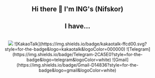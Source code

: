 ## <div align=center> Hi there 👋 I'm ING's (Nifskor) </div>

## <div align=center> I have... 
 <div align=center> <br> <a href="http://ingstec.co.kr"> <img src="https://user-images.githubusercontent.com/92977647/151411167-b7a060a3-2830-4e4a-abaa-7b8e7bdc2a64.png" ></a>
![KakaoTalk](https://img.shields.io/badge/kakaotalk-ffcd00.svg?style=for-the-badge&logo=kakaotalk&logoColor=000000)
![Telegram](https://img.shields.io/badge/Telegram-2CA5E0?style=for-the-badge&logo=telegram&logoColor=white)
![Gmail](https://img.shields.io/badge/Gmail-D14836?style=for-the-badge&logo=gmail&logoColor=white)</div></br>


    

</div>
<!--
**Nifskor/Nifskor** is a ✨ _special_ ✨ repository because its `README.md` (this file) appears on your GitHub profile.

Here are some ideas to get you started:

- 🔭 I’m currently working on ...
- 🌱 I’m currently learning ...
- 👯 I’m looking to collaborate on ...
- 🤔 I’m looking for help with ...
- 💬 Ask me about ...
- 📫 How to reach me: ...
- 😄 Pronouns: ...
- ⚡ Fun fact: ...
-->
